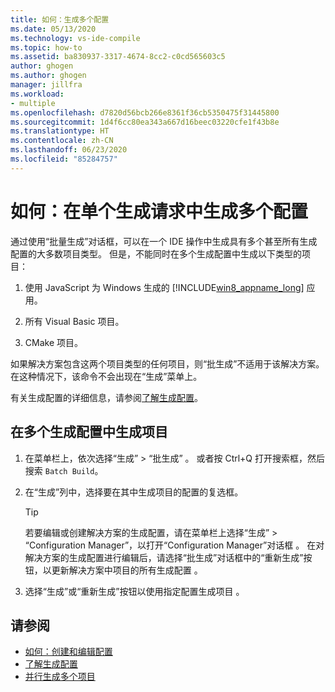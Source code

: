 ```yaml
---
title: 如何：生成多个配置
ms.date: 05/13/2020
ms.technology: vs-ide-compile
ms.topic: how-to
ms.assetid: ba830937-3317-4674-8cc2-c0cd565603c5
author: ghogen
ms.author: ghogen
manager: jillfra
ms.workload:
- multiple
ms.openlocfilehash: d7820d56bcb266e8361f36cb5350475f31445800
ms.sourcegitcommit: 1d4f6cc80ea343a667d16beec03220cfe1f43b8e
ms.translationtype: HT
ms.contentlocale: zh-CN
ms.lasthandoff: 06/23/2020
ms.locfileid: "85284757"
---
```

# <a name="how-to-build-multiple-configurations-in-a-single-build-request"></a>如何：在单个生成请求中生成多个配置

通过使用“批量生成”对话框，可以在一个 IDE 操作中生成具有多个甚至所有生成配置的大多数项目类型。 但是，不能同时在多个生成配置中生成以下类型的项目：

1. 使用 JavaScript 为 Windows 生成的 [!INCLUDE[win8_appname_long](../debugger/includes/win8_appname_long_md.md)] 应用。

2. 所有 Visual Basic 项目。

3. CMake 项目。

如果解决方案包含这两个项目类型的任何项目，则“批生成”不适用于该解决方案。 在这种情况下，该命令不会出现在“生成”菜单上。

   有关生成配置的详细信息，请参阅[了解生成配置](../ide/understanding-build-configurations.md)。

## <a name="to-build-a-project-in-multiple-build-configurations"></a>在多个生成配置中生成项目

1. 在菜单栏上，依次选择“生成” > “批生成” 。 或者按 Ctrl+Q 打开搜索框，然后搜索 `Batch Build`。

2. 在“生成”列中，选择要在其中生成项目的配置的复选框。

    > [!TIP]
    > 若要编辑或创建解决方案的生成配置，请在菜单栏上选择“生成” > “Configuration Manager”，以打开“Configuration Manager”对话框  。 在对解决方案的生成配置进行编辑后，请选择“批生成”对话框中的“重新生成”按钮，以更新解决方案中项目的所有生成配置 。

3. 选择“生成”或“重新生成”按钮以使用指定配置生成项目 。

## <a name="see-also"></a>请参阅

- [如何：创建和编辑配置](../ide/how-to-create-and-edit-configurations.md)
- [了解生成配置](../ide/understanding-build-configurations.md)
- [并行生成多个项目](../msbuild/building-multiple-projects-in-parallel-with-msbuild.md)